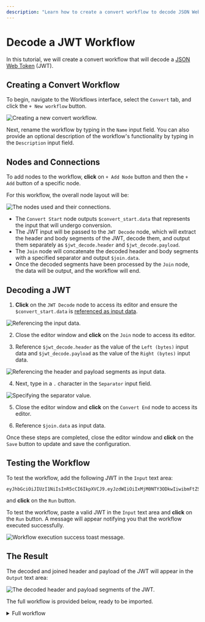 ```yaml
---
description: "Learn how to create a convert workflow to decode JSON Web Tokens (JWT) and extract header and payload information."
---
```


# Decode a JWT Workflow

In this tutorial, we will create a convert workflow that will decode a [JSON Web Token](https://en.wikipedia.org/wiki/JSON_Web_Token) (JWT).

## Creating a Convert Workflow

To begin, navigate to the Workflows interface, select the `Convert` tab, and click the `+ New workflow` button.

<img alt="Creating a new convert workflow." src="/_images/new_convert_workflow.png" center>

Next, rename the workflow by typing in the `Name` input field. You can also provide an optional description of the workflow's functionality by typing in the `Description` input field.

## Nodes and Connections

To add nodes to the workflow, **click** on `+ Add Node` button and then the `+ Add` button of a specific node.

For this workflow, the overall node layout will be:

<img alt="The nodes used and their connections." src="/_images/decode_jwt_nodes.png" center>

- The `Convert Start` node outputs `$convert_start.data` that represents the input that will undergo conversion.
- The JWT input will be passed to the `JWT Decode` node, which will extract the header and body segments of the JWT, decode them, and output them separately as `$jwt_decode.header` and `$jwt_decode.payload`.
- The `Join` node will concatenate the decoded header and body segments with a specified separator and output `$join.data`.
- Once the decoded segments have been processed by the `Join` node, the data will be output, and the workflow will end.

## Decoding a JWT

1. **Click** on the `JWT Decode` node to access its editor and ensure the `$convert_start.data` is [referenced as input data](/guides/workflows_references.md).

<img alt="Referencing the input data." src="/_images/workflows_convert_reference_data.png" center>

2. Close the editor window and **click** on the `Join` node to access its editor.

3. Reference `$jwt_decode.header` as the value of the `Left (bytes)` input data and `$jwt_decode.payload` as the value of the `Right (bytes)` input data.

<img alt="Referencing the header and payload segments as input data." src="/_images/workflows_join_reference_header_payload.png" center>

4. Next, type in a `.` character in the `Separator` input field.

<img alt="Specifying the separator value." src="/_images/decode_jwt_separator.png" center>

5. Close the editor window and **click** on the `Convert End` node to access its editor.

6. Reference `$join.data` as input data.

Once these steps are completed, close the editor window and **click** on the `Save` button to update and save the configuration.

## Testing the Workflow

To test the workflow, add the following JWT in the `Input` text area:

```
eyJhbGciOiJIUzI1NiIsInR5cCI6IkpXVCJ9.eyJzdWIiOiIxMjM0NTY3ODkwIiwibmFtZSI6IkpvaG4gRG9lIiwiaWF0IjoxNTE2MjM5MDIyfQ.SflKxwRJSMeKKF2QT4fwpMeJf36POk6yJV_adQssw5c
```

and **click** on the `Run` button.

To test the workflow, paste a valid JWT in the `Input` text area and **click** on the `Run` button.  A message will appear notifying you that the workflow executed successfully.

<img alt="Workflow execution success toast message." src="/_images/workflows_toast_message_success.png" center/>

## The Result

The decoded and joined header and payload of the JWT will appear in the `Output` text area:

<img alt="The decoded header and payload segments of the JWT." src="/_images/decode_jwt_result.png" center/>

The full workflow is provided below, ready to be imported.

<details>
<summary>Full workflow</summary>

``` json
{
  "description": "Decodes the header and payload segments of a JWT.",
  "edition": 2,
  "graph": {
    "edges": [
      {
        "source": {
          "exec_alias": "exec",
          "node_id": 0
        },
        "target": {
          "exec_alias": "exec",
          "node_id": 2
        }
      },
      {
        "source": {
          "exec_alias": "exec",
          "node_id": 2
        },
        "target": {
          "exec_alias": "exec",
          "node_id": 3
        }
      },
      {
        "source": {
          "exec_alias": "exec",
          "node_id": 3
        },
        "target": {
          "exec_alias": "exec",
          "node_id": 1
        }
      }
    ],
    "nodes": [
      {
        "alias": "convert_start",
        "definition_id": "caido/convert-start",
        "display": {
          "x": -90,
          "y": 0
        },
        "id": 0,
        "inputs": [],
        "name": "Convert Start",
        "version": "0.1.0"
      },
      {
        "alias": "convert_end",
        "definition_id": "caido/convert-end",
        "display": {
          "x": 530,
          "y": 0
        },
        "id": 1,
        "inputs": [
          {
            "alias": "data",
            "value": {
              "data": "$join.data",
              "kind": "ref"
            }
          }
        ],
        "name": "Convert End",
        "version": "0.1.0"
      },
      {
        "alias": "jwt_decode",
        "definition_id": "caido/jwt-decode",
        "display": {
          "x": 120,
          "y": 0
        },
        "id": 2,
        "inputs": [
          {
            "alias": "data",
            "value": {
              "data": "$convert_start.data",
              "kind": "ref"
            }
          }
        ],
        "name": "JWT Decode",
        "version": "0.1.0"
      },
      {
        "alias": "join",
        "definition_id": "caido/join-two",
        "display": {
          "x": 330,
          "y": 0
        },
        "id": 3,
        "inputs": [
          {
            "alias": "left",
            "value": {
              "data": "$jwt_decode.header",
              "kind": "ref"
            }
          },
          {
            "alias": "right",
            "value": {
              "data": "$jwt_decode.payload",
              "kind": "ref"
            }
          },
          {
            "alias": "separator",
            "value": {
              "data": ".",
              "kind": "string"
            }
          }
        ],
        "name": "Join",
        "version": "0.1.0"
      }
    ]
  },
  "id": "786191d6-a205-4360-9122-715629645280",
  "kind": "convert",
  "name": "JWT Decode"
}
```

</details>
